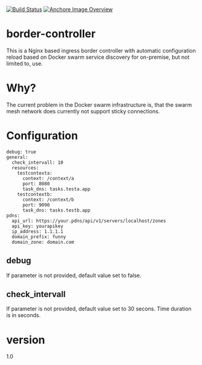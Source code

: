 [![Build Status](https://travis-ci.org/n0r1sk/border-controller.svg?branch=edge)](https://travis-ci.org/n0r1sk/border-controller) [![Anchore Image Overview](https://anchore.io/service/badges/image/68f00f08cde7b43f90ad3ce9a3a48bf282e649e1bd6854df47e7875f9d1f5882)](https://anchore.io/image/dockerhub/n0r1skcom%2Fborder-controller%3A1.0.1)

# border-controller
This is a Nginx based ingress border controller with automatic configuration reload based on Docker swarm service discovery for on-premise, but not limited to, use.

# Why?
The current problem in the Docker swarm infrastructure is, that the swarm mesh network does currently not support sticky connections.

# Configuration

```
debug: true
general:
  check_intervall: 10
  resources:
    testcontexta:
      context: /context/a
      port: 8080
      task_dns: tasks.testa.app
    testcontextb:
      context: /context/b
      port: 9090
      task_dns: tasks.testb.app
pdns:
  api_url: https://your.pdns/api/v1/servers/localhost/zones
  api_key: yourapikey
  ip_address: 1.1.1.1
  domain_prefix: funny
  domain_zone: domain.com

```

## debug
If parameter is not provided, default value set to false.

## check_intervall
If parameter is not provided, default value set to 30 secons. Time duration is in seconds.

# version
1.0
